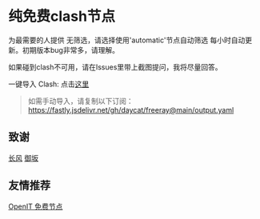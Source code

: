 # 纯免费clash节点
为最需要的人提供
无筛选，请选择使用'automatic'节点自动筛选
每小时自动更新。初期版本bug非常多，请理解。

如果碰到clash不可用，请在Issues里带上截图提问，我将尽量回答。

一键导入 Clash: 点击[这里](clash://install-config?url=https://fastly.jsdelivr.net/gh/daycat/freeray@main/output.yaml)

> 如需手动导入，请复制以下订阅：     
> https://fastly.jsdelivr.net/gh/daycat/freeray@main/output.yaml

## 致谢
[长风](https://github.com/changfengoss/pub)
[御坂](https://github.com/Misaka-blog)

## 友情推荐
[OpenIT 免费节点](https://openit.ml)

